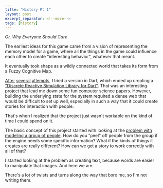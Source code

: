 ```yaml
---
title: "History Pt 1"
layout: post
excerpt_separator: <!--more-->
tags: [history]
---
```


*Or, Why Everyone Should Care*

The earliest ideas for this game came from a vision of representing the memory model for a game, where all the things in the game could influence each other to create "interesting behavior", whatever that meant.

It eventually took shape as a wildly connected world that takes its form from a Fuzzy Cognitive Map.

<!--more-->

[After](https://sourceforge.net/p/groboutils/groborpg/ci/default/tree/phase1/) [several](https://sourceforge.net/p/groboutils/groborpg/ci/default/tree/phase1.1/) [attempts](https://bitbucket.org/groboclown/survival-webgame/overview), I tried a version in Dart, which ended up creating a ["Discrete Reactive Simulation Library for Dart"](https://github.com/groboclown/drs-lib.dart/wiki).  That was an interesting project that lead me down some fun computer science papers.  However, building the underlying state for the system required a dense web that would be difficult to set up well, especially in such a way that it could create stories for interaction with people.

That's when I realized that the project just wasn't workable on the kind of time I could spend on it.

The basic concept of this project started with looking at the [problem with modeling a group of people](https://github.com/groboclown/drs-lib.dart/blob/master/doc/Model-Problems.md).  How do you "peel" off people from the group if the engine needs some specific information?  What if the kinds of things it creates are really different?  How can we get a story to work correctly with all of that?

I started looking at the problem as creating text, because words are easier to manipulate that images.  And here we are.

There's a lot of twists and turns along the way that bore me, so I'm not writing them.
